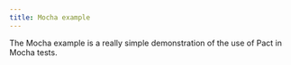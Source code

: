 ```yaml
---
title: Mocha example
---
```


The Mocha example is a really simple demonstration of the use of Pact in Mocha tests.
